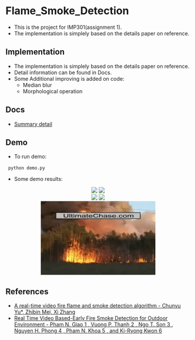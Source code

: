 # Flame_Smoke_Detection

- This is the project for IMP301(assignment 1).
- The implementation is simplely based on the details paper on reference.

## Implementation

- The implementation is simplely based on the details paper on reference.
- Detail information can be found in Docs.
- Some Additional improving is added on code:
  - Median blur
  - Morphological operation

## Docs

- [Summary detail](docs/summary.pdf)

## Demo
- To run demo:
```
 python demo.py
```
- Some demo results:
<div align="center" class = "row1">
 <img height="200em" src="gif_and_image/barbeq_result.gif">
 <img height="200em" src="gif_and_image/controlled1_result.gif"/>
</div>
<div align="center" class = "row2">
 <img height="200em" src="gif_and_image/fire1_result.gif">
 <img height="200em" src="gif_and_image/controlled2_result.gif"/>
</div>
<div align="center" class = "row3">
 <img height="200em" src="gif_and_image/forest1_result.gif">
</div>

## References

- [A real-time video fire flame and smoke detection algorithm - Chunyu Yu*, Zhibin Mei, Xi Zhang](https://www.sciencedirect.com/science/article/pii/S1877705813013222)
- [Real Time Video Based-Early Fire Smoke Detection for Outdoor Environment - Pham N. Giao 1 , Vuong P. Thanh 2 , Ngo T. Son 3 , Nguyen H. Phong 4 , Pham N. Khoa 5 , and Ki-Ryong
Kwon 6](https://www.fpt-software.com/wp-content/uploads/sites/2/2018/03/Real-Time-Video-Based-Early-Fire-Smoke-Detection-for-Outdoor-Environment.pdf)
